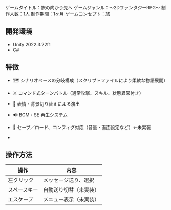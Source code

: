 ゲームタイトル：旅の向かう先へ
ゲームジャンル：～2DファンタジーRPG～
制作人数：1人
制作期間：1ヶ月
ゲームコンセプト：旅

## 開発環境

- Unity 2022.3.22f1 
- C#

## 特徴

- 🗺️ シナリオベースの分岐構成（スクリプトファイルにより柔軟な物語展開）
- ⚔️ コマンド式ターンバトル（通常攻撃、スキル、状態異常付き）
- 🎨 表情・背景切り替えによる演出
- 🔊 BGM・SE 再生システム
- 💾 セーブ／ロード、コンフィグ対応（音量・画面設定など）←未実装

- 
## 操作方法

| 操作         | 内容                     |
|--------------|-------------------------|
| 左クリック   | メッセージ送り、選択       |
| スペースキー | 自動送り切替（未実装）     |
| エスケープ   | メニュー表示（未実装）     |

